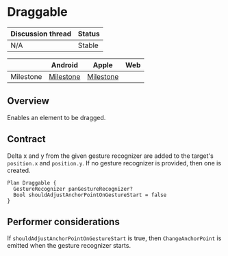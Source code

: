 # Draggable

| Discussion thread | Status |
|:------------------|:-------|
| N/A | Stable |

|  | Android | Apple | Web |
| --- | --- | --- | --- |
| Milestone | [Milestone](https://github.com/material-motion/material-motion-family-direct-manipulation-android/milestone/1) | [Milestone](https://github.com/material-motion/material-motion-family-gestures-swift/milestone/1) | &nbsp; |

## Overview

Enables an element to be dragged.

## Contract

Delta x and y from the given gesture recognizer are added to the target's `position.x` and `position.y`. If no gesture recognizer is provided, then one is created.

```
Plan Draggable {
  GestureRecognizer panGestureRecognizer?
  Bool shouldAdjustAnchorPointOnGestureStart = false
}
```

## Performer considerations

If `shouldAdjustAnchorPointOnGestureStart` is true, then `ChangeAnchorPoint` is emitted when the gesture recognizer starts.
